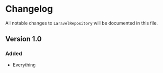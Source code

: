 # Changelog

All notable changes to `LaravelRepository` will be documented in this file.

## Version 1.0

### Added
- Everything
